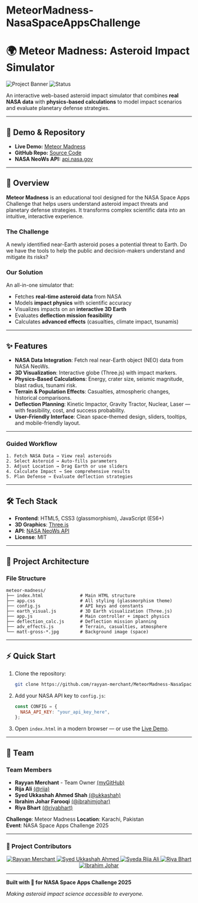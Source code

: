 # MeteorMadness-NasaSpaceAppsChallenge
# 🌍 Meteor Madness: Asteroid Impact Simulator

![Project Banner](https://img.shields.io/badge/NASA-Space%20Apps%20Challenge-blue)
![Status](https://img.shields.io/badge/status-active-success)

An interactive web-based asteroid impact simulator that combines **real NASA data** with **physics-based calculations** to model impact scenarios and evaluate planetary defense strategies.

---

## 🚀 Demo & Repository

* **Live Demo:** [Meteor Madness](https://rayyan-merchant.github.io/MeteorMadness-NasaSpaceAppsChallenge/)
* **GitHub Repo:** [Source Code](https://github.com/rayyan-merchant/MeteorMadness-NasaSpaceAppsChallenge/tree/main)
* **NASA NeoWs API:** [api.nasa.gov](https://api.nasa.gov)

---

## 🎯 Overview

**Meteor Madness** is an educational tool designed for the NASA Space Apps Challenge that helps users understand asteroid impact threats and planetary defense strategies. It transforms complex scientific data into an intuitive, interactive experience.

### The Challenge

A newly identified near-Earth asteroid poses a potential threat to Earth. Do we have the tools to help the public and decision-makers understand and mitigate its risks?

### Our Solution

An all-in-one simulator that:
- Fetches **real-time asteroid data** from NASA
- Models **impact physics** with scientific accuracy
- Visualizes impacts on an **interactive 3D Earth**
- Evaluates **deflection mission feasibility**
- Calculates **advanced effects** (casualties, climate impact, tsunamis)

---

## ✨ Features

* **NASA Data Integration**: Fetch real near-Earth object (NEO) data from NASA NeoWs.
* **3D Visualization**: Interactive globe (Three.js) with impact markers.
* **Physics-Based Calculations**: Energy, crater size, seismic magnitude, blast radius, tsunami risk.
* **Terrain & Population Effects**: Casualties, atmospheric changes, historical comparisons.
* **Deflection Planning**: Kinetic Impactor, Gravity Tractor, Nuclear, Laser — with feasibility, cost, and success probability.
* **User-Friendly Interface**: Clean space-themed design, sliders, tooltips, and mobile-friendly layout.

---

### Guided Workflow
```
1. Fetch NASA Data → View real asteroids
2. Select Asteroid → Auto-fills parameters
3. Adjust Location → Drag Earth or use sliders
4. Calculate Impact → See comprehensive results
5. Plan Defense → Evaluate deflection strategies
```
---

## 🛠️ Tech Stack

* **Frontend**: HTML5, CSS3 (glassmorphism), JavaScript (ES6+)
* **3D Graphics**: [Three.js](https://threejs.org/)
* **API**: [NASA NeoWs API](https://api.nasa.gov)
* **License**: MIT


---

## 📁 Project Architecture

### File Structure
```
meteor-madness/
├── index.html              # Main HTML structure
├── app.css                 # All styling (glassmorphism theme)
├── config.js               # API keys and constants
├── earth_visual.js         # 3D Earth visualization (Three.js)
├── app.js                  # Main controller + impact physics
├── deflection_calc.js      # Deflection mission planning
├── adv_effects.js          # Terrain, casualties, atmosphere
└── matt-gross-*.jpg        # Background image (space)
```

---
## ⚡ Quick Start

1. Clone the repository:

   ```bash
   git clone https://github.com/rayyan-merchant/MeteorMadness-NasaSpaceAppsChallenge.git
   ```
2. Add your NASA API key to `config.js`:

   ```js
   const CONFIG = {
     NASA_API_KEY: "your_api_key_here",
   };
   ```
3. Open `index.html` in a modern browser — or use the [Live Demo](https://rayyan-merchant.github.io/MeteorMadness-NasaSpaceAppsChallenge/).

---

## 👥 Team

### Team Members
- **Rayyan Merchant** - Team Owner [(myGitHub)](https://github.com/rayyan-merchant)
- **Rija Ali**   [(@rija)](https://github.com/Srijaali)
- **Syed Ukkashah Ahmed Shah** [(@ukkashah)](https://github.com/syedukkashah)
- **Ibrahim Johar Farooqi** [(@ibrahimjohar)](https://github.com/ibrahimjohar)
- **Riya Bhart** [(@riyabhart)](https://github.com/RiyaBhart)


**Challenge**: Meteor Madness
**Location**: Karachi, Pakistan  
**Event**: NASA Space Apps Challenge 2025  



---

### 👥 Project Contributors  

<div align="center">
  <a href="https://www.linkedin.com/in/rayyanmerchant2004/" target="_blank">
    <img src="https://img.shields.io/badge/Rayyan%20Merchant-%230077B5.svg?style=for-the-badge&logo=linkedin&logoColor=white" alt="Rayyan Merchant"/>
  </a>
  <a href="https://www.linkedin.com/in/syed-ukkashah-28b334214/" target="_blank">
    <img src="https://img.shields.io/badge/Syed%20Ukkashah%20Ahmed-%230077B5.svg?style=for-the-badge&logo=linkedin&logoColor=white" alt="Syed Ukkashah Ahmed"/>
  </a>
  <a href="https://www.linkedin.com/in/rija-ali-731095296" target="_blank">
    <img src="https://img.shields.io/badge/Syeda%20Rija%20Ali-%230077B5.svg?style=for-the-badge&logo=linkedin&logoColor=white" alt="Syeda Rija Ali"/>
  </a>
  <a href="https://www.linkedin.com/in/riya-bhart-339036287/" target="_blank">
    <img src="https://img.shields.io/badge/Riya%20Bhart-%230077B5.svg?style=for-the-badge&logo=linkedin&logoColor=white" alt="Riya Bhart"/>
  </a>
  <a href="https://www.linkedin.com/in/ibrahimjohar/" target="_blank">
    <img src="https://img.shields.io/badge/Ibrahim%20Johar-%230077B5.svg?style=for-the-badge&logo=linkedin&logoColor=white" alt="Ibrahim Johar"/>
  </a>
</div>


---

**Built with 🚀 for NASA Space Apps Challenge 2025**

*Making asteroid impact science accessible to everyone.*
